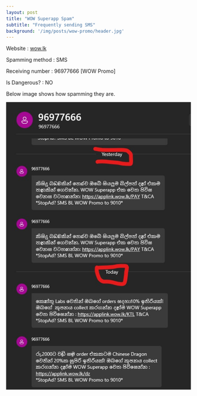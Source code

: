 ```yaml
---
layout: post
title: "WOW Superapp Spam"
subtitle: "Frequently sending SMS"
background: '/img/posts/wow-promo/header.jpg'
---
```


<p>Website : <a href="https://wow.lk" target="_blank">wow.lk</a></p> 
<p>Spamming method : SMS</p>
<p>Receiving number : 96977666 [WOW Promo]</p>
<p>Is Dangerous? : NO</p>

<p>Below image shows how spamming they are.</p>
<img class="img-fluid" alt="wow superapp promo spam" src="/img/posts/wow-promo/sms.jpg">